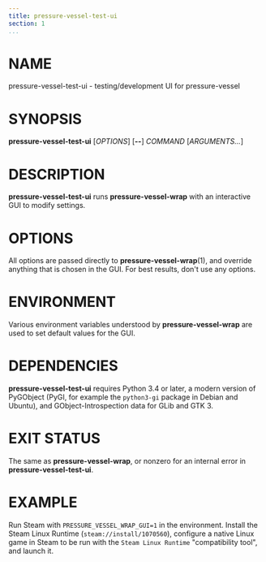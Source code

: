 ```yaml
---
title: pressure-vessel-test-ui
section: 1
...
```


# NAME

pressure-vessel-test-ui - testing/development UI for pressure-vessel

# SYNOPSIS

**pressure-vessel-test-ui**
[*OPTIONS*]
[**--**]
*COMMAND* [*ARGUMENTS...*]

# DESCRIPTION

**pressure-vessel-test-ui** runs **pressure-vessel-wrap** with an
interactive GUI to modify settings.

# OPTIONS

All options are passed directly to **pressure-vessel-wrap**(1), and
override anything that is chosen in the GUI. For best results, don't
use any options.

# ENVIRONMENT

Various environment variables understood by **pressure-vessel-wrap**
are used to set default values for the GUI.

# DEPENDENCIES

**pressure-vessel-test-ui** requires Python 3.4 or later, a modern
version of PyGObject (PyGI, for example the `python3-gi` package in
Debian and Ubuntu), and GObject-Introspection data for GLib and GTK 3.

# EXIT STATUS

The same as **pressure-vessel-wrap**, or nonzero for an internal error
in **pressure-vessel-test-ui**.

# EXAMPLE

Run Steam with `PRESSURE_VESSEL_WRAP_GUI=1` in the environment.
Install the Steam Linux Runtime (`steam://install/1070560`), configure
a native Linux game in Steam to be run with the `Steam Linux Runtime`
"compatibility tool", and launch it.

<!-- vim:set sw=4 sts=4 et: -->
